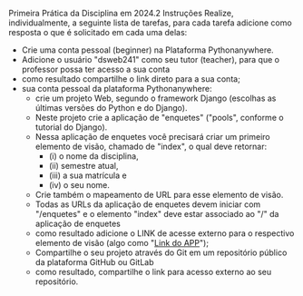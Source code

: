 Primeira Prática da Disciplina em 2024.2
Instruções
Realize, individualmente, a seguinte lista de tarefas, para cada tarefa adicione como resposta o que é solicitado em cada uma delas:
 - Crie uma conta pessoal (beginner) na Plataforma Pythonanywhere.
 - Adicione o usuário "dsweb241" como seu tutor (teacher), para que o professor possa ter acesso a sua conta
 - como resultado compartilhe o link direto para a sua conta;
 - sua conta pessoal da plataforma Pythonanywhere:
   - crie um projeto Web, segundo o framework Django (escolhas as últimas versões do Python e do Django).
   - Neste projeto crie a aplicação de "enquetes" ("pools", conforme o tutorial do Django).
   - Nessa aplicação de enquetes você precisará criar um primeiro elemento de visão, chamado de "index", o qual deve retornar:
     -  (i) o nome da disciplina,
     -  (ii) semestre atual,
     -  (iii) a sua matrícula e
     -  (iv) o seu nome.
   -  Crie também o mapeamento de URL para esse elemento de visão.
   -  Todas as URLs da aplicação de enquetes devem iniciar com "/enquetes" e o elemento "index" deve estar associado ao "/" da aplicação de enquetes
   -  como resultado adicione o LINK de acesse externo para o respectivo elemento de visão (algo como "[Link do APP](https://larisamara.pythonanywhere.com/)");
   -  Compartilhe o seu projeto através do Git em um repositório público da plataforma GitHub ou GitLab
   -  como resultado, compartilhe o link para acesso externo ao seu repositório.
